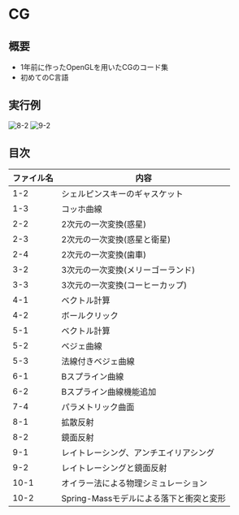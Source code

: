 # CG
## 概要
+ 1年前に作ったOpenGLを用いたCGのコード集
+ 初めてのC言語

## 実行例
[](
![8-1](https://user-images.githubusercontent.com/49863890/70549669-edc07680-1bb7-11ea-99d8-5e45f267135f.png)
)
![8-2](https://user-images.githubusercontent.com/49863890/70549973-67586480-1bb8-11ea-97e3-4783eed72869.png)
[](
![9-1](https://user-images.githubusercontent.com/49863890/70550007-76d7ad80-1bb8-11ea-8fcd-53d7191bf734.png)
)
![9-2](https://user-images.githubusercontent.com/49863890/70550061-8bb44100-1bb8-11ea-90d6-2d0cbb89b748.png)

## 目次 
| ファイル名 | 内容 |
|---|---|
|1-2|シェルピンスキーのギャスケット|
|1-3|コッホ曲線|
|2-2|2次元の一次変換(惑星)|
|2-3|2次元の一次変換(惑星と衛星)|
|2-4|2次元の一次変換(歯車)|
|3-2|3次元の一次変換(メリーゴーランド)|
|3-3|3次元の一次変換(コーヒーカップ)|
|4-1|ベクトル計算|
|4-2|ボールクリック|
|5-1|ベクトル計算|
|5-2|ベジェ曲線|
|5-3|法線付きベジェ曲線|
|6-1|Bスプライン曲線|
|6-2|Bスプライン曲線機能追加|
|7-4|パラメトリック曲面|
|8-1|拡散反射|
|8-2|鏡面反射|
|9-1|レイトレーシング、アンチエイリアシング|
|9-2|レイトレーシングと鏡面反射|
|10-1|オイラー法による物理シミュレーション|
|10-2|Spring-Massモデルによる落下と衝突と変形|

